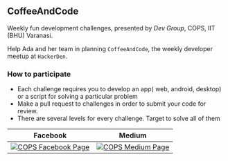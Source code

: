 ## CoffeeAndCode

Weekly fun development challenges, presented by _Dev Group_, COPS, IIT (BHU) Varanasi.  

Help Ada and her team in planning `CoffeeAndCode`, the weekly developer meetup at `HackerDen`.

### How to participate
+ Each challenge requires you to develop an app( web, android, desktop) or a script for solving a particular problem
+ Make a pull request to challenges in order to submit your code for review.
+ There are several levels for every challenge. Target to solve all of them


Facebook             |  Medium
:-------------------------:|:-------------------------:
[![COPS Facebook Page](http://icons-for-free.com/icon/download-facebook_icon-344524.png)](https://www.facebook.com/cops.iitbhu/)  |  [![COPS Medium Page](http://icons-for-free.com/icon/download-blog_medium_icon-345952.png)](https://www.facebook.com/cops.iitbhu/)
